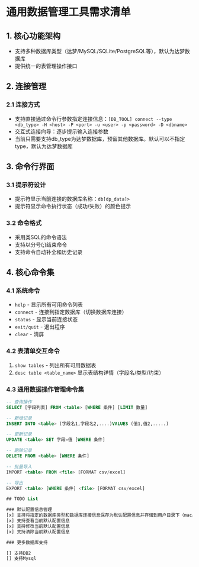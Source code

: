 # 通用数据管理工具需求清单

## 1. 核心功能架构
- 支持多种数据库类型（达梦/MySQL/SQLite/PostgreSQL等），默认为达梦数据库
- 提供统一的表管理操作接口


## 2. 连接管理

### 2.1 连接方式
- 支持直接通过命令行参数指定连接信息：`[DB_TOOL] connect --type <db_type> -H <host> -P <port> -u <user> -p <password> -D <dbname>`
- 交互式连接向导：逐步提示输入连接参数
- 当前只需要支持db_type为达梦数据库，预留其他数据库。默认可以不指定type，默认为达梦数据库

## 3. 命令行界面

### 3.1 提示符设计
- 提示符显示当前连接的数据库名称：`db[dp_data]>`
- 提示符显示命令执行状态（成功/失败）的颜色提示

### 3.2 命令格式
- 采用类SQL的命令语法
- 支持以分号(;)结束命令
- 支持命令自动补全和历史记录

## 4. 核心命令集

### 4.1 系统命令
- `help` - 显示所有可用命令列表
- `connect` - 连接到指定数据库（切换数据库连接）
- `status` - 显示当前连接状态
- `exit/quit` - 退出程序
- `clear` - 清屏

### 4.2 表清单交互命令
1. `show tables` - 列出所有可用数据表
2. `desc table <table_name>` 显示表结构详情（字段名/类型/约束）

### 4.3 通用数据操作管理命令集
```sql
-- 查询操作
SELECT [字段列表] FROM <table> [WHERE 条件] [LIMIT 数量]

-- 新增记录
INSERT INTO <table> (字段名1,字段名2,....)VALUES (值1,值2,.....)

-- 更新记录
UPDATE <table> SET 字段=值 [WHERE 条件]

-- 删除记录
DELETE FROM <table> [WHERE 条件]

-- 批量导入
IMPORT <table> FROM <file> [FORMAT csv/excel]

-- 导出
EXPORT <table> [WHERE 条件] <file> [FORMAT csv/excel]

## TODO List

### 默认配置信息管理
[x] 支持将指定的数据库类型和数据库连接信息保存为默认配置信息并存储到用户目录下（mac、linux、windows）
[x] 支持查看当前默认配置信息
[x] 支持修改当前默认配置信息
[x] 支持清除当前默认配置信息

### 更多数据库支持

[] 支持DB2
[] 支持Mysql
